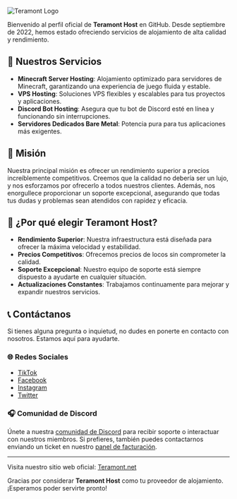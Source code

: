 ![Teramont Logo](https://cdn.teramont.net/u/oC3myP.png)

Bienvenido al perfil oficial de **Teramont Host** en GitHub. Desde septiembre de 2022, hemos estado ofreciendo servicios de alojamiento de alta calidad y rendimiento.

## 🚀 Nuestros Servicios

- **Minecraft Server Hosting**: Alojamiento optimizado para servidores de Minecraft, garantizando una experiencia de juego fluida y estable.
- **VPS Hosting**: Soluciones VPS flexibles y escalables para tus proyectos y aplicaciones.
- **Discord Bot Hosting**: Asegura que tu bot de Discord esté en línea y funcionando sin interrupciones.
- **Servidores Dedicados Bare Metal**: Potencia pura para tus aplicaciones más exigentes.

## 🎯 Misión

Nuestra principal misión es ofrecer un rendimiento superior a precios increíblemente competitivos. Creemos que la calidad no debería ser un lujo, y nos esforzamos por ofrecerlo a todos nuestros clientes. Además, nos enorgullece proporcionar un soporte excepcional, asegurando que todas tus dudas y problemas sean atendidos con rapidez y eficacia.

## 🌟 ¿Por qué elegir Teramont Host?

- **Rendimiento Superior**: Nuestra infraestructura está diseñada para ofrecer la máxima velocidad y estabilidad.
- **Precios Competitivos**: Ofrecemos precios de locos sin comprometer la calidad.
- **Soporte Excepcional**: Nuestro equipo de soporte está siempre dispuesto a ayudarte en cualquier situación.
- **Actualizaciones Constantes**: Trabajamos continuamente para mejorar y expandir nuestros servicios.

## 📞 Contáctanos

Si tienes alguna pregunta o inquietud, no dudes en ponerte en contacto con nosotros. Estamos aquí para ayudarte.

### 🌐 Redes Sociales

- [TikTok](https://teramont.net/tiktok)
- [Facebook](https://teramont.net/facebook)
- [Instagram](https://teramont.net/instagram)
- [Twitter](https://teramont.net/twitter)

### 🎧 Comunidad de Discord

Únete a nuestra [comunidad de Discord](https://www.teramont.net/discord) para recibir soporte o interactuar con nuestros miembros. Si prefieres, también puedes contactarnos enviando un ticket en nuestro [panel de facturación](https://billing.teramont.net/contact.php).

---

Visita nuestro sitio web oficial: [Teramont.net](https://www.teramont.net/)

Gracias por considerar **Teramont Host** como tu proveedor de alojamiento. ¡Esperamos poder servirte pronto!
